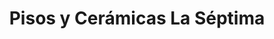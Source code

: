 ---
title: "Pisos y Cerámicas La Séptima"
url: /velez/pisos-y-ceramicas-la-septima/
shop: Fliesen
---
